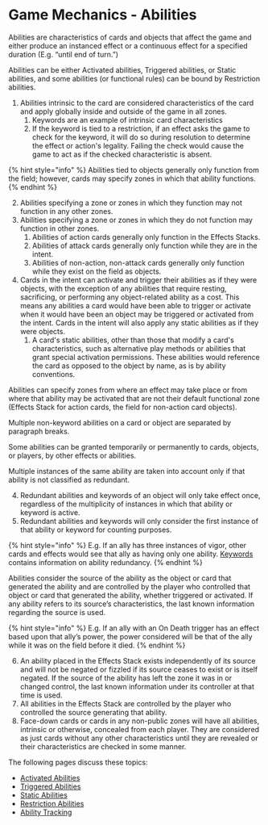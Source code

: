 # Game Mechanics - Abilities

Abilities are characteristics of cards and objects that affect the game and either produce an instanced effect or a continuous effect for a specified duration (E.g. “until end of turn.”)

Abilities can be either Activated abilities, Triggered abilities, or Static abilities, and some abilities (or functional rules) can be bound by Restriction abilities.

1. Abilities intrinsic to the card are considered characteristics of the card and apply globally inside and outside of the game in all zones.&#x20;
   1. Keywords are an example of intrinsic card characteristics
   2. If the keyword is tied to a restriction, if an effect asks the game to check for the keyword, it will do so during resolution to determine the effect or action's legality. Failing the check would cause the game to act as if the checked characteristic is absent.

{% hint style="info" %}
Abilities tied to objects generally only function from the field; however, cards may specify zones in which that ability functions.
{% endhint %}

2. Abilities specifying a zone or zones in which they function may not function in any other zones.
3. Abilities specifying a zone or zones in which they do not function may function in other zones.
   1. Abilities of action cards generally only function in the Effects Stacks.
   2. Abilities of attack cards generally only function while they are in the intent.
   3. Abilities of non-action, non-attack cards generally only function while they exist on the field as objects.
4. Cards in the intent can activate and trigger their abilities as if they were objects, with the exception of any abilities that require resting, sacrificing, or performing any object-related ability as a cost. This means any abilities a card would have been able to trigger or activate when it would have been an object may be triggered or activated from the intent. Cards in the intent will also apply any static abilities as if they were objects.
   1. A card's static abilities, other than those that modify a card's characteristics, such as alternative play methods or abilities that grant special activation permissions. These abilities would reference the card as opposed to the object by name, as is by ability conventions.

Abilities can specify zones from where an effect may take place or from where that ability may be activated that are not their default functional zone (Effects Stack for action cards, the field for non-action card objects).

Multiple non-keyword abilities on a card or object are separated by paragraph breaks.

Some abilities can be granted temporarily or permanently to cards, objects, or players, by other effects or abilities.

Multiple instances of the same ability are taken into account only if that ability is not classified as redundant.

4. Redundant abilities and keywords of an object will only take effect once, regardless of the multiplicity of instances in which that ability or keyword is active.
5. Redundant abilities and keywords will only consider the first instance of that ability or keyword for counting purposes.

{% hint style="info" %}
E.g. If an ally has three instances of vigor, other cards and effects would see that ally as having only one ability. [Keywords](../../glossary/keywords-and-abilities.md) contains information on ability redundancy.
{% endhint %}

Abilities consider the source of the ability as the object or card that generated the ability and are controlled by the player who controlled that object or card that generated the ability, whether triggered or activated. If any ability refers to its source’s characteristics, the last known information regarding the source is used.

{% hint style="info" %}
E.g. If an ally with an On Death trigger has an effect based upon that ally’s power, the power considered will be that of the ally while it was on the field before it died.
{% endhint %}

6. An ability placed in the Effects Stack exists independently of its source and will not be negated or fizzled if its source ceases to exist or is itself negated. If the source of the ability has left the zone it was in or changed control, the last known information under its controller at that time is used.
7. All abilities in the Effects Stack are controlled by the player who controlled the source generating that ability.
8. Face-down cards or cards in any non-public zones will have all abilities, intrinsic or otherwise, concealed from each player. They are considered as just cards without any other characteristics until they are revealed or their characteristics are checked in some manner.



The following pages discuss these topics:

* [Activated Abilities](abilities-activated-abilities.md)
* [Triggered Abilities](abilities-triggered-abilities.md)
* [Static Abilities](abilities-static-abilities.md)
* [Restriction Abilities](abilities-restriction-abilities.md)
* [Ability Tracking](abilities-ability-tracking.md)

